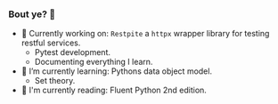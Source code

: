 ### Bout ye? 👋

- 🔭 Currently working on: `Restpite` a `httpx` wrapper library for testing restful services.
  - Pytest development.
  - Documenting everything I learn.
- 🌱 I’m currently learning: Pythons data object model.
  - Set theory.
- 📗 I'm currently reading: Fluent Python 2nd edition.
